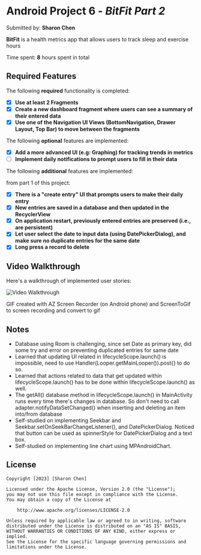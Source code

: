 # Android Project 6 - *BitFit Part 2*

Submitted by: **Sharon Chen**

**BitFit** is a health metrics app that allows users to track sleep and exercise hours

Time spent: **8** hours spent in total

## Required Features

The following **required** functionality is completed:

- [x] **Use at least 2 Fragments**
- [x] **Create a new dashboard fragment where users can see a summary of their entered data**
- [x] **Use one of the Navigation UI Views (BottomNavigation, Drawer Layout, Top Bar) to move between the fragments**

The following **optional** features are implemented:

- [x] **Add a more advanced UI (e.g: Graphing) for tracking trends in metrics**
- [ ] **Implement daily notifications to prompt users to fill in their data**

The following **additional** features are implemented:

from part 1 of this project:
- [x] **There is a "create entry" UI that prompts users to make their daily entry**
- [x] **New entries are saved in a database and then updated in the RecyclerView**
- [x] **On application restart, previously entered entries are preserved (i.e., are persistent)**
- [x] **Let user select the date to input data (using DatePickerDialog), and make sure no duplicate entries for the same date**
- [x] **Long press a record to delete**

## Video Walkthrough

Here's a walkthrough of implemented user stories:

<img src='http://i.imgur.com/link/to/your/gif/file.gif' title='Video Walkthrough' width='' alt='Video Walkthrough' />

<!-- Replace this with whatever GIF tool you used! -->
GIF created with AZ Screen Recorder (on Android phone) and ScreenToGif to screen recording and convert to gif
<!-- Recommended tools:
[Kap](https://getkap.co/) for macOS
[ScreenToGif](https://www.screentogif.com/) for Windows
[peek](https://github.com/phw/peek) for Linux. -->

## Notes

- Database using Room is challenging, since set Date as primary key, did some try and error on preventing duplicated entries for same date
- Learned that updating UI related in lifecycleScope.launch() is impossible, need to use Handler(Looper.getMainLooper()).post{} to do so.
- Learned that actions related to data that get updated within lifecycleScope.launch() has to be done within lifecycleScope.launch() as well.
- The getAll() database method in lifecycleScope.launch() in MainActivity runs every time there's changes in database. So don't need to call adapter.notifyDataSetChanged() when inserting and deleting an item into/from database
- Self-studied on implementing Seekbar and Seekbar.setOnSeekBarChangeListener(), and DatePickerDialog. Noticed that button can be used as spinnerStyle for DatePickerDialog and a text box.
- Self-studied on implementing line chart using MPAndroidChart.

## License

    Copyright [2023] [Sharon Chen]

    Licensed under the Apache License, Version 2.0 (the "License");
    you may not use this file except in compliance with the License.
    You may obtain a copy of the License at

        http://www.apache.org/licenses/LICENSE-2.0

    Unless required by applicable law or agreed to in writing, software
    distributed under the License is distributed on an "AS IS" BASIS,
    WITHOUT WARRANTIES OR CONDITIONS OF ANY KIND, either express or implied.
    See the License for the specific language governing permissions and
    limitations under the License.